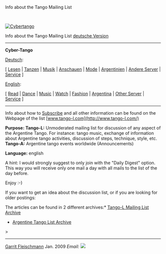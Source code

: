 Info about the Tango Mailing List

       

[![Cybertango](../bilder/tango.gif)](tango_e.html)

Info about the Tango Mailing List
[deutsche Version](../maillist.html)

* * *

**Cyber-Tango**

[Deutsch](../tango.html):

\[ [Lesen](../art.html#lesen) | [Tanzen](../tango.html#tanzen) | [Musik](../musik.html#musik) | [Anschauen](../tango.html#anschauen) | [Mode](../tango.html#mode) | [Argentinien](../tango.html#argentinien) | [Andere Server](../tango.html#andere) | [Service](../service.html) \]

[English](../e/tango_e.html):

\[ [Read](art_e.html#read) | [Dance](tango_e.html#dance) | [Music](musik_e.html#music) | [Watch](tango_e.html#watch) | [Fashion](tango_e.html#mode) | [Argentina](tango_e.html#argentina) | [Other Server](tango_e.html#other) | [Service](service_e.html) \]



* * *

Info about how to [Subscribe](http://www.tango-l.com/#Subscribe) and all other information can be found on the Webpage of the list [www.tango-l.com](http://www.tango-l.com/)

**Purpose:**
**Tango-L:** Unmoderated mailing list for discussion of any aspect of the Argentine Tango. For instance: tango music, exchange of information about Argentine tango activities, discussion of steps, technique, style, etc.
**Tango-A:** Argentine tango events worldwide (Announcements)

**Language:** english

A hint: I would strongly suggest to only join with the "Daily Digest" option. This way you will receive only one mail a day with all mails to the list of the day before.

Enjoy :-)

If you want to get an idea about the discussion list, or if you are looking for older postings:

The articles can be found in 2 different archives:*   [Tango-L Mailing List Archive](http://pythia.uoregon.edu/~llynch/Tango-L/)
*   [Argentine Tango List Archive](http://tango.romanvirdi.com/)

\>

* * *

[Garrit Fleischmann](garrit_e.html) Jan. 2009
_Email: ![](../bilder/email.gif)_
